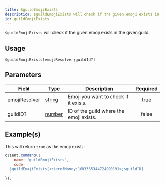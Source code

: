 ```yaml
---
title: $guildEmojiExists
description: $guildEmojiExists will check if the given emoji exists in the given guild.
id: guildEmojiExists
---
```


`$guildEmojiExists` will check if the given emoji exists in the given guild.

## Usage

```aoi
$guildEmojiExists[emojiResolver;guildId?]
```

## Parameters

| Field         | Type                                                                                              | Description                             | Required |
| ------------- | ------------------------------------------------------------------------------------------------- | --------------------------------------- | :------: |
| emojiResolver | [string](https://developer.mozilla.org/en-US/docs/Web/JavaScript/Reference/Global_Objects/String) | Emoji you want to check if it exists.   |   true   |
| guildID?      | [number](https://developer.mozilla.org/en-US/docs/Web/JavaScript/Reference/Global_Objects/Number) | ID of the guild where the emoji exists. |  false   |

## Example(s)

This will return `true` as the emoji exists:

```javascript
client.command({
    name: "guildEmojiExists",
    code: `
  $guildEmojiExists[<:LerefMoney:1003365344724910191>;$guildID]
  `
});
```
